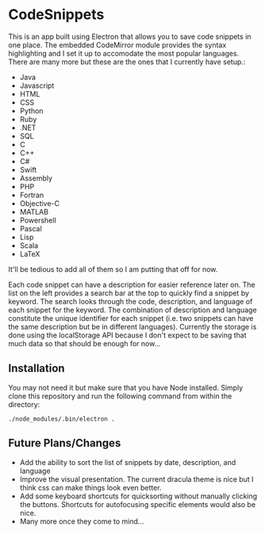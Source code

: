 # CodeSnippets

This is an app built using Electron that allows you to save code snippets in one place. The embedded CodeMirror module provides the syntax highlighting and I set it up to accomodate the most popular languages. There are many more but these are the ones that I currently have setup.:

* Java 
* Javascript
* HTML
* CSS
* Python
* Ruby
* .NET
* SQL
* C
* C++
* C#
* Swift
* Assembly
* PHP
* Fortran
* Objective-C
* MATLAB
* Powershell
* Pascal
* Lisp
* Scala
* LaTeX

It'll be tedious to add all of them so I am putting that off for now.

Each code snippet can have a description for easier reference later on. The list on the left provides a search bar at the top to quickly find a snippet by keyword. The search looks through the code, description, and language of each snippet for the keyword. The combination of description and language constitute the unique identifier for each snippet (i.e. two snippets can have the same description but be in different languages). Currently the storage is done using the localStorage API because I don't expect to be saving that much data so that should be enough for now...

## Installation

You may not need it but make sure that you have Node installed. Simply clone this repository and run the following command from within the directory:

```./node_modules/.bin/electron .```

## Future Plans/Changes

* Add the ability to sort the list of snippets by date, description, and language
* Improve the visual presentation. The current dracula theme is nice but I think css can make things look even better.
* Add some keyboard shortcuts for quicksorting without manually clicking the buttons. Shortcuts for autofocusing specific elements would also be nice.
* Many more once they come to mind...

